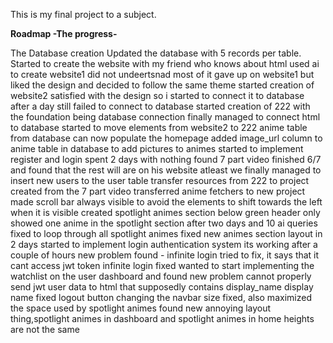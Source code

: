 This is my final project to a subject.

**Roadmap -The progress-**

The Database creation
Updated the database with 5 records per table.
Started to create the website with my friend who knows about html
used ai to create website1
did not undeertsnad most of it
gave up on website1 but liked the design and decided to follow the same theme
started creation of website2
satisfied with the design so i started to connect it to database
after a day still failed to connect to database
started creation of 222 with the foundation being database connection
finally managed to connect html to database
started to move elements from website2 to 222
anime table from database can now populate the homepage
added image_url column to anime table in database to add pictures to animes
started to implement register and login
spent 2 days with nothing
found 7 part video
finished 6/7 and found that the rest will are on his website
atleast we finally managed to insert new users to the user table
transfer resources from 222 to project created from the 7 part video
transferred anime fetchers to new project
made scroll bar always visible to avoid the elements to shift towards the left when it is visible
created spotlight animes section below green header
only showed one anime in the spotlight section
after two days and 10 ai queries fixed to loop through all spotlight animes
fixed new animes section layout in 2 days
started to implement login authentication system
its working after a couple of hours
new problem found - infinite login
tried to fix, it says that it cant access jwt token
infinite login fixed
wanted to start implementing the watchlist on the user dashboard and found new problem
cannot properly send jwt user data to html that supposedly contains display_name
display name fixed
logout button changing the navbar size fixed, also maximized the space used by spotlight animes
found new annoying layout thing,spotlight animes in dashboard and spotlight animes in home heights are not the same
